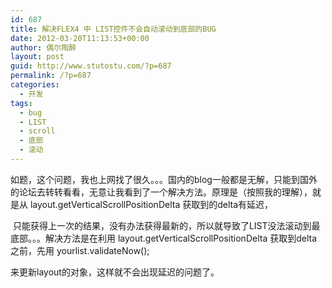 ```yaml
---
id: 687
title: 解决FLEX4 中 LIST控件不会自动滚动到底部的BUG
date: 2012-03-20T11:13:53+00:00
author: 偶尔陶醉
layout: post
guid: http://www.stutostu.com/?p=687
permalink: /?p=687
categories:
  - 开发
tags:
  - bug
  - LIST
  - scroll
  - 底部
  - 滚动
---
```


如题，这个问题，我也上网找了很久。。。国内的blog一般都是无解，只能到国外的论坛去转转看看，无意让我看到了一个解决方法。原理是（按照我的理解），就是从 layout.getVerticalScrollPositionDelta 获取到的delta有延迟，

&nbsp;只能获得上一次的结果，没有办法获得最新的，所以就导致了LIST没法滚动到最底部。。。解决方法是在利用 layout.getVerticalScrollPositionDelta 获取到delta 之前，先用 yourlist.validateNow();

来更新layout的对象，这样就不会出现延迟的问题了。